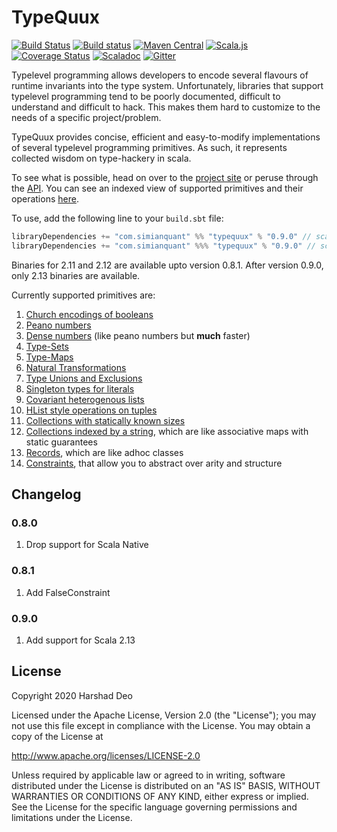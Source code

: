 # TypeQuux

[![Build Status](https://travis-ci.org/SimianQuant/typequux.svg?branch=master)](https://travis-ci.org/SimianQuant/typequux)
[![Build status](https://ci.appveyor.com/api/projects/status/7aspsw5t4f24xbbp?svg=true)](https://ci.appveyor.com/project/harshad-deo/typequux-8tp9g)
[![Maven Central](https://maven-badges.herokuapp.com/maven-central/com.simianquant/typequux_2.13/badge.svg)](https://maven-badges.herokuapp.com/maven-central/com.simianquant/typequux_2.13)
[![Scala.js](https://www.scala-js.org/assets/badges/scalajs-1.0.0.svg)](https://www.scala-js.org)
[![Coverage Status](https://coveralls.io/repos/github/SimianQuant/typequux/badge.svg?branch=master)](https://coveralls.io/github/SimianQuant/typequux?branch=master)
[![Scaladoc](http://javadoc-badge.appspot.com/com.simianquant/typequux_2.13.svg?label=scaladoc)](http://javadoc-badge.appspot.com/com.simianquant/typequux_2.13) 
[![Gitter](https://badges.gitter.im/SimianQuant/typequux.svg)](https://gitter.im/SimianQuant/typequux?utm_source=badge&utm_medium=badge&utm_campaign=pr-badge)

Typelevel programming allows developers to encode several flavours of runtime invariants into the type system. Unfortunately, 
libraries that support typelevel programming tend to be poorly documented, difficult to understand and difficult to hack. This makes
them hard to customize to the needs of a specific project/problem. 

TypeQuux provides concise, efficient and easy-to-modify  implementations of several typelevel programming primitives. As 
such, it represents collected wisdom on type-hackery in scala. 

To see what is possible, head on over to the [project site](https://simianquant.github.io/typequux/TypeQuux.html) or peruse through the [API](https://simianquant.github.io/typequux/api/typequux/index.html). You can see an indexed view of supported primitives and their operations [here](https://simianquant.github.io/typequux/Contents+in+Depth.html). 

To use, add the following line to your `build.sbt` file:

```scala
libraryDependencies += "com.simianquant" %% "typequux" % "0.9.0" // scala-jvm
libraryDependencies += "com.simianquant" %%% "typequux" % "0.9.0" // scala-js/cross
```

Binaries for 2.11 and 2.12 are available upto version 0.8.1. After version 0.9.0, only 2.13 binaries are available.

Currently supported primitives are:

1. [Church encodings of booleans](https://simianquant.github.io/typequux/Church+Encoding+of+Booleans.html)
2. [Peano numbers](https://simianquant.github.io/typequux/Peano+Numbers.html)
3. [Dense numbers](https://simianquant.github.io/typequux/Dense+Numbers.html) (like peano numbers but **much** faster)
4. [Type-Sets](https://simianquant.github.io/typequux/Type+Sets.html)
5. [Type-Maps](https://simianquant.github.io/typequux/Type+Maps.html)
6. [Natural Transformations](https://simianquant.github.io/typequux/Natural+Transformations.html)
7. [Type Unions and Exclusions](https://simianquant.github.io/typequux/Type-Unions+and+Exclusions.html)
8. [Singleton types for literals](https://simianquant.github.io/typequux/Singleton+Types+for+Literals.html)
9. [Covariant heterogenous lists](https://simianquant.github.io/typequux/Covariant+Heterogenous+Lists.html)
10. [HList style operations on tuples](https://simianquant.github.io/typequux/Tuple+Ops.html)
11. [Collections with statically known sizes](https://simianquant.github.io/typequux/Sized+Vectors.html)
12. [Collections indexed by a string](https://simianquant.github.io/typequux/String+Indexed+Collections.html), which are like associative maps with static guarantees
13. [Records](https://simianquant.github.io/typequux/Records.html), which are like adhoc classes
14. [Constraints](https://simianquant.github.io/typequux/Understanding+Constraints.html), that allow you to abstract over arity and structure

## Changelog

### 0.8.0
1. Drop support for Scala Native

### 0.8.1
1. Add FalseConstraint

### 0.9.0
1. Add support for Scala 2.13

## License

Copyright 2020 Harshad Deo

Licensed under the Apache License, Version 2.0 (the "License");
you may not use this file except in compliance with the License.
You may obtain a copy of the License at

   http://www.apache.org/licenses/LICENSE-2.0

Unless required by applicable law or agreed to in writing, software
distributed under the License is distributed on an "AS IS" BASIS,
WITHOUT WARRANTIES OR CONDITIONS OF ANY KIND, either express or implied.
See the License for the specific language governing permissions and
limitations under the License.
